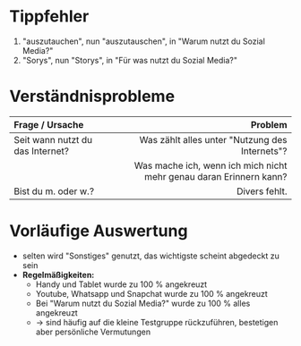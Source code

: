# Tippfehler

1. "auszutauchen", nun "auszutauschen", in "Warum nutzt du Sozial Media?"
1. "Sorys", nun "Storys", in "Für was nutzt du Sozial Media?"

# Verständnisprobleme

| Frage / Ursache                  |                                                            Problem |
| :------------------------------- | -----------------------------------------------------------------: |
| Seit wann nutzt du das Internet? |                     Was zählt alles unter "Nutzung des Internets"? |
|                                  | Was mache ich, wenn ich mich nicht mehr genau daran Erinnern kann? |
| Bist du m. oder w.?              |                                                      Divers fehlt. |

# Vorläufige Auswertung

- selten wird "Sonstiges" genutzt, das wichtigste scheint abgedeckt zu sein
- __Regelmäßigkeiten:__
  - Handy und Tablet wurde zu 100 % angekreuzt
  - Youtube, Whatsapp und Snapchat wurde zu 100 % angekreuzt
  - Bei "Warum nutzt du Sozial Media?" wurde zu 100 % alles angekreuzt
  - -> sind häufig auf die kleine Testgruppe rückzuführen, bestetigen aber persönliche Vermutungen
